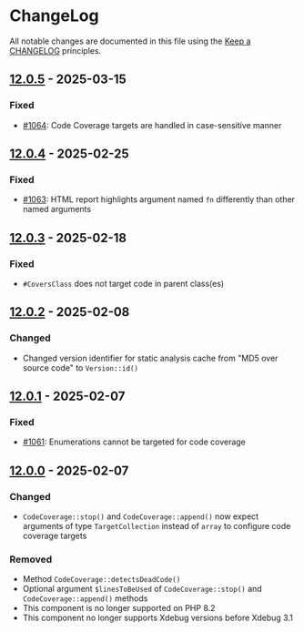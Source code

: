 # ChangeLog

All notable changes are documented in this file using the [Keep a CHANGELOG](http://keepachangelog.com/) principles.

## [12.0.5] - 2025-03-15

### Fixed

* [#1064](https://github.com/sebastianbergmann/php-code-coverage/issues/1064): Code Coverage targets are handled in case-sensitive manner

## [12.0.4] - 2025-02-25

### Fixed

* [#1063](https://github.com/sebastianbergmann/php-code-coverage/issues/1063): HTML report highlights argument named `fn` differently than other named arguments

## [12.0.3] - 2025-02-18

### Fixed

* `#CoversClass` does not target code in parent class(es)

## [12.0.2] - 2025-02-08

### Changed

* Changed version identifier for static analysis cache from "MD5 over source code" to `Version::id()`

## [12.0.1] - 2025-02-07

### Fixed

* [#1061](https://github.com/sebastianbergmann/php-code-coverage/issues/1061): Enumerations cannot be targeted for code coverage

## [12.0.0] - 2025-02-07

### Changed

* `CodeCoverage::stop()` and `CodeCoverage::append()` now expect arguments of type `TargetCollection` instead of `array` to configure code coverage targets

### Removed

* Method `CodeCoverage::detectsDeadCode()`
* Optional argument `$linesToBeUsed` of `CodeCoverage::stop()` and `CodeCoverage::append()` methods
* This component is no longer supported on PHP 8.2
* This component no longer supports Xdebug versions before Xdebug 3.1

[12.0.5]: https://github.com/sebastianbergmann/php-code-coverage/compare/12.0.4...12.0.5
[12.0.4]: https://github.com/sebastianbergmann/php-code-coverage/compare/12.0.3...12.0.4
[12.0.3]: https://github.com/sebastianbergmann/php-code-coverage/compare/12.0.2...12.0.3
[12.0.2]: https://github.com/sebastianbergmann/php-code-coverage/compare/12.0.1...12.0.2
[12.0.1]: https://github.com/sebastianbergmann/php-code-coverage/compare/12.0.0...12.0.1
[12.0.0]: https://github.com/sebastianbergmann/php-code-coverage/compare/11.0...12.0.0
